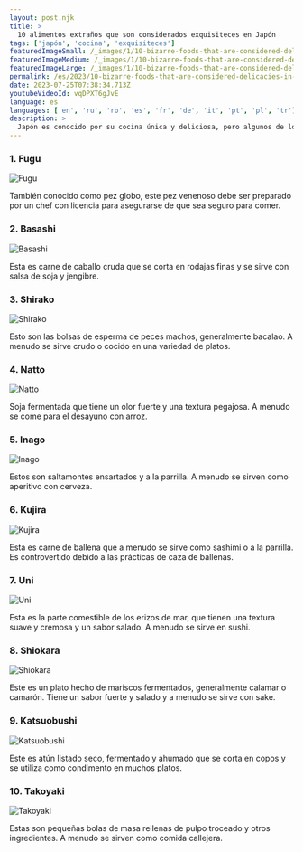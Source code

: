 ```yaml
---
layout: post.njk
title: >
  10 alimentos extraños que son considerados exquisiteces en Japón
tags: ['japón', 'cocina', 'exquisiteces']
featuredImageSmall: /_images/1/10-bizarre-foods-that-are-considered-delicacies-in-japan-cover-es-small.webp
featuredImageMedium: /_images/1/10-bizarre-foods-that-are-considered-delicacies-in-japan-cover-es-medium.webp
featuredImageLarge: /_images/1/10-bizarre-foods-that-are-considered-delicacies-in-japan-cover-es-large.webp
permalink: /es/2023/10-bizarre-foods-that-are-considered-delicacies-in-japan.html
date: 2023-07-25T07:38:34.713Z
youtubeVideoId: vqDPXT6gJvE
language: es
languages: ['en', 'ru', 'ro', 'es', 'fr', 'de', 'it', 'pt', 'pl', 'tr']
description: >
  Japón es conocido por su cocina única y deliciosa, pero algunos de los platos pueden parecer extraños para los extranjeros. Aquí hay 10 alimentos extraños que son considerados exquisiteces en Japón.
---
```


### 1. Fugu

![Fugu](/_images/9/96c633ca5ebc8e8a6a56ebe1e37111f4-medium.webp)

También conocido como pez globo, este pez venenoso debe ser preparado por un chef con licencia para asegurarse de que sea seguro para comer.

### 2. Basashi

![Basashi](/_images/8/8587da8c450813a70d675c835204435c-medium.webp)

Esta es carne de caballo cruda que se corta en rodajas finas y se sirve con salsa de soja y jengibre.

### 3. Shirako

![Shirako](/_images/3/304dc036744398cfc7b94d120d6e7961-medium.webp)

Esto son las bolsas de esperma de peces machos, generalmente bacalao. A menudo se sirve crudo o cocido en una variedad de platos.

### 4. Natto

![Natto](/_images/e/e04988a4cbce62b6685f25f5d3153379-medium.webp)

Soja fermentada que tiene un olor fuerte y una textura pegajosa. A menudo se come para el desayuno con arroz.

### 5. Inago

![Inago](/_images/d/d970f12a0c3a084a69bce288c8137335-medium.webp)

Estos son saltamontes ensartados y a la parrilla. A menudo se sirven como aperitivo con cerveza.

### 6. Kujira

![Kujira](/_images/c/c8ac8600eed214f6396db84f6e3fe553-medium.webp)

Esta es carne de ballena que a menudo se sirve como sashimi o a la parrilla. Es controvertido debido a las prácticas de caza de ballenas.

### 7. Uni

![Uni](/_images/f/fb8c5d20cf570a1911615dfa070c25ff-medium.webp)

Esta es la parte comestible de los erizos de mar, que tienen una textura suave y cremosa y un sabor salado. A menudo se sirve en sushi.

### 8. Shiokara

![Shiokara](/_images/d/de5df08cd29b81bbe6bfec02f1a24ade-medium.webp)

Este es un plato hecho de mariscos fermentados, generalmente calamar o camarón. Tiene un sabor fuerte y salado y a menudo se sirve con sake.

### 9. Katsuobushi

![Katsuobushi](/_images/5/5d0ea606f89306543e13d3bdd1284102-medium.webp)

Este es atún listado seco, fermentado y ahumado que se corta en copos y se utiliza como condimento en muchos platos.

### 10. Takoyaki

![Takoyaki](/_images/c/c86b850fcaf3961aa33a9e45ca747aee-medium.webp)

Estas son pequeñas bolas de masa rellenas de pulpo troceado y otros ingredientes. A menudo se sirven como comida callejera.

